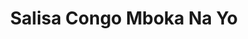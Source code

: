 ---
title: "Salisa Congo Mboka Na Yo"
url: /kinshasa/salisa-congo-mboka-na-yo/
shop: boulangerie
---